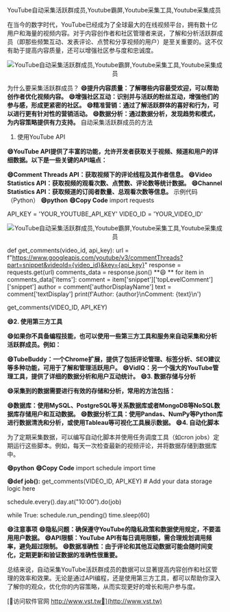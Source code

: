 YouTube自动采集活跃群成员,Youtube霸屏,Youtube采集工具,Youtube采集成员

在当今的数字时代，YouTube已经成为了全球最大的在线视频平台，拥有数十亿用户和海量的视频内容。对于内容创作者和社区管理者来说，了解和分析活跃群成员（即那些频繁互动、发表评论、点赞和分享视频的用户）是至关重要的。这不仅有助于提高内容质量，还可以增强社区参与度和忠诚度。

 <center><img src="https://vst.tw/MP4/tuiguang/png/0.png" alt="YouTube自动采集活跃群成员,Youtube霸屏,Youtube采集工具,Youtube采集成员"></center>

为什么要采集活跃群成员？
**😄提升内容质量：了解哪些内容最受欢迎，可以帮助创作者优化视频内容。**
**😄增强社区互动：识别并与活跃的粉丝互动，增强他们的参与感，形成更紧密的社区。**
**😄精准营销：通过了解活跃群体的喜好和行为，可以进行更有针对性的营销活动。**
**😄数据分析：通过数据分析，发现趋势和模式，为内容策略提供有力支持。**
自动采集活跃群成员的方法
1. 使用YouTube API

**😄YouTube API提供了丰富的功能，允许开发者获取关于视频、频道和用户的详细数据。以下是一些关键的API端点：**

**😄Comment Threads API：获取视频下的评论线程及其作者信息。**
**😄Video Statistics API：获取视频的观看次数、点赞数、评论数等统计数据。**
**😄Channel Statistics API：获取频道的订阅者数量、总观看次数等信息。**
示例代码（Python）
**😄python**
**😄Copy Code**
import requests

API_KEY = 'YOUR_YOUTUBE_API_KEY'
VIDEO_ID = 'YOUR_VIDEO_ID'

 <center><img src="https://vst.tw/MP4/tuiguang/png/7.png" alt="YouTube自动采集活跃群成员,Youtube霸屏,Youtube采集工具,Youtube采集成员"></center>

def get_comments(video_id, api_key):
    url = f"https://www.googleapis.com/youtube/v3/commentThreads?part=snippet&videoId={video_id}&key={api_key}"
    response = requests.get(url)
    comments_data = response.json()
**😄    **
    for item in comments_data['items']:
        comment = item['snippet']['topLevelComment']['snippet']
        author = comment['authorDisplayName']
        text = comment['textDisplay']
        print(f'Author: {author}\nComment: {text}\n')

get_comments(VIDEO_ID, API_KEY)

**😄2. 使用第三方工具**

**😄如果你不具备编程技能，也可以使用一些第三方工具和服务来自动采集和分析活跃群成员。例如：**

**😄TubeBuddy：一个Chrome扩展，提供了包括评论管理、标签分析、SEO建议等多种功能，可用于了解和管理活跃用户。**
**😄VidIQ：另一个强大的YouTube管理工具，提供了详细的数据分析和用户互动统计。**
**😄3. 数据存储与分析**

**😄采集到的数据需要进行有效的存储和分析，常用的方法包括：**

**😄数据库：使用MySQL、PostgreSQL等关系数据库或者MongoDB等NoSQL数据库存储用户和互动数据。**
**😄数据分析工具：使用Pandas、NumPy等Python库进行数据清洗和分析，或使用Tableau等可视化工具展示数据。**
**😄4. 自动化脚本**

为了定期采集数据，可以编写自动化脚本并使用任务调度工具（如cron jobs）定期运行这些脚本。例如，每天一次检查最新的视频评论，并将数据存储到数据库中。

**😄python**
**😄Copy Code**
import schedule
import time

**😄def job():**
    get_comments(VIDEO_ID, API_KEY)
    # Add your data storage logic here

schedule.every().day.at("10:00").do(job)

while True:
    schedule.run_pending()
    time.sleep(60)

**😄注意事项**
**😄隐私问题：确保遵守YouTube的隐私政策和数据使用规定，不要滥用用户数据。**
**😄API限额：YouTube API有每日调用限额，需合理规划调用频率，避免超过限制。**
**😄数据准确性：由于评论和其他互动数据可能会随时间变化，定期更新和验证数据的准确性很重要。**

总结来说，自动采集YouTube活跃群成员的数据可以显著提高内容创作和社区管理的效率和效果。无论是通过API编程，还是使用第三方工具，都可以帮助你深入了解你的观众，优化你的内容策略，从而实现更好的增长和用户参与度。


[👻访问软件官网 http://www.vst.tw👻](http://www.vst.tw)
